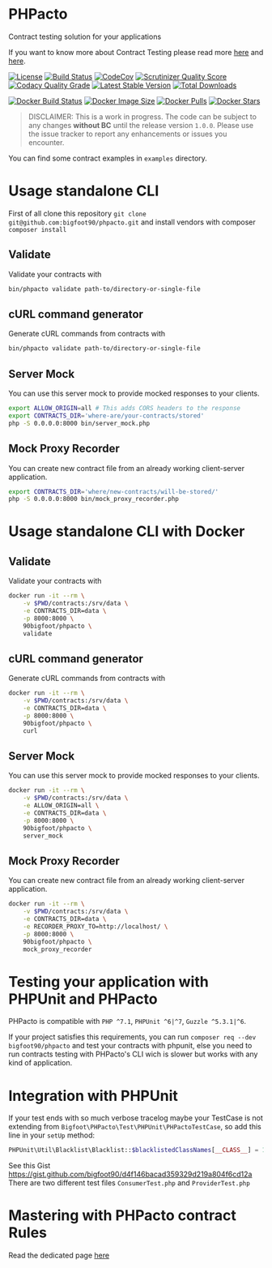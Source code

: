 PHPacto
=======

Contract testing solution for your applications

If you want to know more about Contract Testing please read more [here](https://martinfowler.com/bliki/IntegrationContractTest.html) and [here](http://www.testautomationguru.com/best-practices-microservices-contract-testing).

[![License](https://poser.pugx.org/bigfoot90/phpacto/license)](https://packagist.org/packages/bigfoot90/phpacto)
[![Build Status](https://img.shields.io/travis/bigfoot90/phpacto.svg)](https://travis-ci.org/bigfoot90/phpacto)
[![CodeCov](https://img.shields.io/codecov/c/github/bigfoot90/phpacto.svg)](https://codecov.io/github/bigfoot90/phpacto)
[![Scrutinizer Quality Score](https://img.shields.io/scrutinizer/g/bigfoot90/phpacto.svg)](https://scrutinizer-ci.com/g/bigfoot90/phpacto)
[![Codacy Quality Grade](https://api.codacy.com/project/badge/Grade/5ca4fd2cc1044cd1923804c7a6cfc598)](https://www.codacy.com/app/bigfoot90/phpacto?utm_source=github.com&amp;utm_medium=referral&amp;utm_content=bigfoot90/phpacto&amp;utm_campaign=Badge_Grade)
[![Latest Stable Version](https://poser.pugx.org/bigfoot90/phpacto/v/stable)](https://packagist.org/packages/bigfoot90/phpacto)
[![Total Downloads](https://poser.pugx.org/bigfoot90/phpacto/downloads)](https://packagist.org/packages/bigfoot90/phpacto)

[![Docker Build Status](https://img.shields.io/docker/build/90bigfoot/phpacto.svg)](https://hub.docker.com/r/90bigfoot/phpacto)
[![Docker Image Size](https://images.microbadger.com/badges/image/90bigfoot/phpacto.svg)](https://hub.docker.com/r/90bigfoot/phpacto)
[![Docker Pulls](https://img.shields.io/docker/pulls/90bigfoot/phpacto.svg)](https://hub.docker.com/r/90bigfoot/phpacto)
[![Docker Stars](https://img.shields.io/docker/stars/90bigfoot/phpacto.svg)](https://hub.docker.com/r/90bigfoot/phpacto)

> DISCLAIMER: This is a work in progress.
> The code can be subject to any changes **without BC** until the release version `1.0.0`.
> Please use the issue tracker to report any enhancements or issues you encounter.

You can find some contract examples in `examples` directory.

# Usage standalone CLI

First of all clone this repository `git clone git@github.com:bigfoot90/phpacto.git`
and install vendors with composer `composer install` 

Validate
--------
Validate your contracts with
```bash
bin/phpacto validate path-to/directory-or-single-file
```

cURL command generator
--------
Generate cURL commands from contracts with
```bash
bin/phpacto validate path-to/directory-or-single-file
```

Server Mock
-----------
You can use this server mock to provide mocked responses to your clients.
```bash
export ALLOW_ORIGIN=all # This adds CORS headers to the response
export CONTRACTS_DIR='where-are/your-contracts/stored'
php -S 0.0.0.0:8000 bin/server_mock.php
```

Mock Proxy Recorder
---------------------
You can create new contract file from an already working client-server application.
```bash
export CONTRACTS_DIR='where/new-contracts/will-be-stored/'
php -S 0.0.0.0:8000 bin/mock_proxy_recorder.php
```

# Usage standalone CLI with Docker

Validate
--------
Validate your contracts with
```bash
docker run -it --rm \
    -v $PWD/contracts:/srv/data \
    -e CONTRACTS_DIR=data \
    -p 8000:8000 \
    90bigfoot/phpacto \
    validate
```

cURL command generator
--------
Generate cURL commands from contracts with
```bash
docker run -it --rm \
    -v $PWD/contracts:/srv/data \
    -e CONTRACTS_DIR=data \
    -p 8000:8000 \
    90bigfoot/phpacto \
    curl
```

Server Mock
-----------
You can use this server mock to provide mocked responses to your clients.
```bash
docker run -it --rm \
    -v $PWD/contracts:/srv/data \
    -e ALLOW_ORIGIN=all \
    -e CONTRACTS_DIR=data \
    -p 8000:8000 \
    90bigfoot/phpacto \
    server_mock
```

Mock Proxy Recorder
-------------------
You can create new contract file from an already working client-server application.
```bash
docker run -it --rm \
	-v $PWD/contracts:/srv/data \
	-e CONTRACTS_DIR=data \
	-e RECORDER_PROXY_TO=http://localhost/ \
	-p 8000:8000 \
	90bigfoot/phpacto \
	mock_proxy_recorder
```

# Testing your application with PHPUnit and PHPacto

PHPacto is compatible with `PHP ^7.1`, `PHPUnit ^6|^7`, `Guzzle ^5.3.1|^6`.

If your project satisfies this requirements, you can run `composer req --dev bigfoot90/phpacto` and test 
your contracts with phpunit, else you need to run contracts testing with PHPacto's CLI wich is slower but works with any kind of application.

# Integration with PHPUnit

If your test ends with so much verbose tracelog maybe your TestCase is not extending from `Bigfoot\PHPacto\Test\PHPUnit\PHPactoTestCase`, so add this line in your `setUp` method:
```php
PHPUnit\Util\Blacklist\Blacklist::$blacklistedClassNames[__CLASS__] = 1;
```

See this Gist https://gist.github.com/bigfoot90/d4f146bacad359329d219a804f6cd12a
There are two different test files `ConsumerTest.php` and `ProviderTest.php`

# Mastering with PHPacto contract Rules

Read the dedicated page [here](docs/Rules.md)
